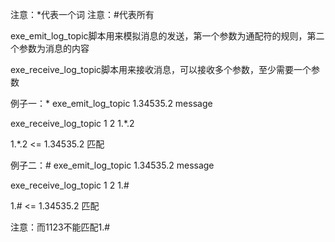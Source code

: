 注意：*代表一个词
注意：#代表所有

exe_emit_log_topic脚本用来模拟消息的发送，第一个参数为通配符的规则，第二个参数为消息的内容

exe_receive_log_topic脚本用来接收消息，可以接收多个参数，至少需要一个参数

例子一：*
exe_emit_log_topic 1.34535.2 message

exe_receive_log_topic 1 2 1.*.2

1.*.2 <= 1.34535.2 匹配

例子二：#
exe_emit_log_topic 1.34535.2 message

exe_receive_log_topic 1 2 1.#

1.# <= 1.34535.2 匹配

注意：而1123不能匹配1.#
